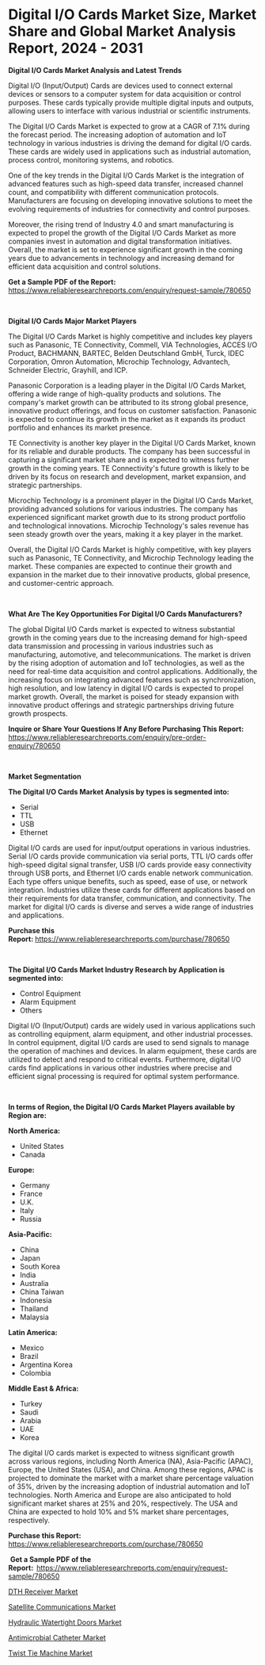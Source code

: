 <p><h1>Digital I/O Cards Market Size, Market Share and Global Market Analysis Report, 2024 - 2031</h1></p><p><strong>Digital I/O Cards Market Analysis and Latest Trends</strong></p>
<p><p>Digital I/O (Input/Output) Cards are devices used to connect external devices or sensors to a computer system for data acquisition or control purposes. These cards typically provide multiple digital inputs and outputs, allowing users to interface with various industrial or scientific instruments.</p><p>The Digital I/O Cards Market is expected to grow at a CAGR of 7.1% during the forecast period. The increasing adoption of automation and IoT technology in various industries is driving the demand for digital I/O cards. These cards are widely used in applications such as industrial automation, process control, monitoring systems, and robotics.</p><p>One of the key trends in the Digital I/O Cards Market is the integration of advanced features such as high-speed data transfer, increased channel count, and compatibility with different communication protocols. Manufacturers are focusing on developing innovative solutions to meet the evolving requirements of industries for connectivity and control purposes.</p><p>Moreover, the rising trend of Industry 4.0 and smart manufacturing is expected to propel the growth of the Digital I/O Cards Market as more companies invest in automation and digital transformation initiatives. Overall, the market is set to experience significant growth in the coming years due to advancements in technology and increasing demand for efficient data acquisition and control solutions.</p></p>
<p><strong>Get a Sample PDF of the Report:&nbsp;</strong> <a href="https://www.reliableresearchreports.com/enquiry/request-sample/780650">https://www.reliableresearchreports.com/enquiry/request-sample/780650</a></p>
<p>&nbsp;</p>
<p><strong>Digital I/O Cards Major Market Players</strong></p>
<p><p>The Digital I/O Cards Market is highly competitive and includes key players such as Panasonic, TE Connectivity, Commell, VIA Technologies, ACCES I/O Product, BACHMANN, BARTEC, Belden Deutschland GmbH, Turck, IDEC Corporation, Omron Automation, Microchip Technology, Advantech, Schneider Electric, Grayhill, and ICP.</p><p>Panasonic Corporation is a leading player in the Digital I/O Cards Market, offering a wide range of high-quality products and solutions. The company's market growth can be attributed to its strong global presence, innovative product offerings, and focus on customer satisfaction. Panasonic is expected to continue its growth in the market as it expands its product portfolio and enhances its market presence.</p><p>TE Connectivity is another key player in the Digital I/O Cards Market, known for its reliable and durable products. The company has been successful in capturing a significant market share and is expected to witness further growth in the coming years. TE Connectivity's future growth is likely to be driven by its focus on research and development, market expansion, and strategic partnerships.</p><p>Microchip Technology is a prominent player in the Digital I/O Cards Market, providing advanced solutions for various industries. The company has experienced significant market growth due to its strong product portfolio and technological innovations. Microchip Technology's sales revenue has seen steady growth over the years, making it a key player in the market.</p><p>Overall, the Digital I/O Cards Market is highly competitive, with key players such as Panasonic, TE Connectivity, and Microchip Technology leading the market. These companies are expected to continue their growth and expansion in the market due to their innovative products, global presence, and customer-centric approach.</p></p>
<p>&nbsp;</p>
<p><strong>What Are The Key Opportunities For Digital I/O Cards Manufacturers?</strong></p>
<p><p>The global Digital I/O Cards market is expected to witness substantial growth in the coming years due to the increasing demand for high-speed data transmission and processing in various industries such as manufacturing, automotive, and telecommunications. The market is driven by the rising adoption of automation and IoT technologies, as well as the need for real-time data acquisition and control applications. Additionally, the increasing focus on integrating advanced features such as synchronization, high resolution, and low latency in digital I/O cards is expected to propel market growth. Overall, the market is poised for steady expansion with innovative product offerings and strategic partnerships driving future growth prospects.</p></p>
<p><strong>Inquire or Share Your Questions If Any Before Purchasing This Report:</strong> <a href="https://www.reliableresearchreports.com/enquiry/pre-order-enquiry/780650">https://www.reliableresearchreports.com/enquiry/pre-order-enquiry/780650</a></p>
<p>&nbsp;</p>
<p><strong>Market Segmentation</strong></p>
<p><strong>The Digital I/O Cards Market Analysis by types is segmented into:</strong></p>
<p><ul><li>Serial</li><li>TTL</li><li>USB</li><li>Ethernet</li></ul></p>
<p><p>Digital I/O cards are used for input/output operations in various industries. Serial I/O cards provide communication via serial ports, TTL I/O cards offer high-speed digital signal transfer, USB I/O cards provide easy connectivity through USB ports, and Ethernet I/O cards enable network communication. Each type offers unique benefits, such as speed, ease of use, or network integration. Industries utilize these cards for different applications based on their requirements for data transfer, communication, and connectivity. The market for digital I/O cards is diverse and serves a wide range of industries and applications.</p></p>
<p><strong>Purchase this Report:&nbsp;</strong><a href="https://www.reliableresearchreports.com/purchase/780650">https://www.reliableresearchreports.com/purchase/780650</a></p>
<p>&nbsp;</p>
<p><strong>The Digital I/O Cards Market Industry Research by Application is segmented into:</strong></p>
<p><ul><li>Control Equipment</li><li>Alarm Equipment</li><li>Others</li></ul></p>
<p><p>Digital I/O (Input/Output) cards are widely used in various applications such as controlling equipment, alarm equipment, and other industrial processes. In control equipment, digital I/O cards are used to send signals to manage the operation of machines and devices. In alarm equipment, these cards are utilized to detect and respond to critical events. Furthermore, digital I/O cards find applications in various other industries where precise and efficient signal processing is required for optimal system performance.</p></p>
<p>&nbsp;</p>
<p><strong>In terms of Region, the Digital I/O Cards Market Players available by Region are:</strong></p>
<p>
    <p> <strong> North America: </strong>
        <ul>
            <li>United States</li>
            <li>Canada</li>
        </ul>
        </p> 
    <p> <strong> Europe: </strong>
        <ul>
            <li>Germany</li>
            <li>France</li>
            <li>U.K.</li>
            <li>Italy</li>
            <li>Russia</li>
        </ul>
        </p> 
    <p> <strong> Asia-Pacific: </strong>
        <ul>
            <li>China</li>
            <li>Japan</li>
            <li>South Korea</li>
            <li>India</li>
            <li>Australia</li>
            <li>China Taiwan</li>
            <li>Indonesia</li>
            <li>Thailand</li>
            <li>Malaysia</li>
        </ul>
        </p> 
    <p> <strong> Latin America: </strong>
        <ul>
            <li>Mexico</li>
            <li>Brazil</li>
            <li>Argentina Korea</li>
            <li>Colombia</li>
        </ul>
        </p> 
    <p> <strong> Middle East & Africa: </strong>
        <ul>
            <li>Turkey</li>
            <li>Saudi</li>
            <li>Arabia</li>
            <li>UAE</li>
            <li>Korea</li>
        </ul>
    </p>
    </p>
<p><p>The digital I/O cards market is expected to witness significant growth across various regions, including North America (NA), Asia-Pacific (APAC), Europe, the United States (USA), and China. Among these regions, APAC is projected to dominate the market with a market share percentage valuation of 35%, driven by the increasing adoption of industrial automation and IoT technologies. North America and Europe are also anticipated to hold significant market shares at 25% and 20%, respectively. The USA and China are expected to hold 10% and 5% market share percentages, respectively.</p></p>
<p><strong>Purchase this Report: </strong><a href="https://www.reliableresearchreports.com/purchase/780650">https://www.reliableresearchreports.com/purchase/780650</a></p>
<p>&nbsp;<strong>Get a Sample PDF of the Report:&nbsp;&nbsp;</strong><a href="https://www.reliableresearchreports.com/enquiry/request-sample/780650">https://www.reliableresearchreports.com/enquiry/request-sample/780650</a></p>
<p><strong></strong></p>
<p><p><a href="https://github.com/Krish2023na/Market-Research-Report-List-3/blob/main/dth-receiver-market.md">DTH Receiver Market</a></p><p><a href="https://github.com/bmorecock/Market-Research-Report-List-2/blob/main/satellite-communications-market.md">Satellite Communications Market</a></p><p><a href="https://medium.com/@armandhilll1/hydraulic-watertight-doors-market-size-cagr-trends-2024-2030-15e3bd47d311">Hydraulic Watertight Doors Market</a></p><p><a href="https://issuu.com/reportprime-2/docs/antimicrobial-catheter-market-size-2030.pptx">Antimicrobial Catheter Market</a></p><p><a href="https://medium.com/@armandhilll1/twist-tie-machine-market-report-reveals-the-latest-trends-and-growth-opportunities-of-this-market-caba56f22b33">Twist Tie Machine Market</a></p></p>